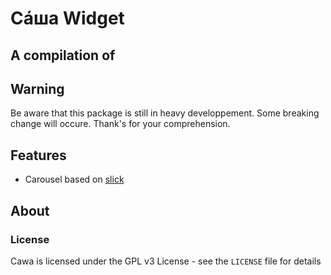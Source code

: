 # Сáша Widget
A compilation of
-----

## Warning
Be aware that this package is still in heavy developpement.
Some breaking change will occure. Thank's for your comprehension.

## Features
- Carousel based on [slick](http://kenwheeler.github.io/slick/)

## About

### License

Cawa is licensed under the GPL v3 License - see the `LICENSE` file for details
